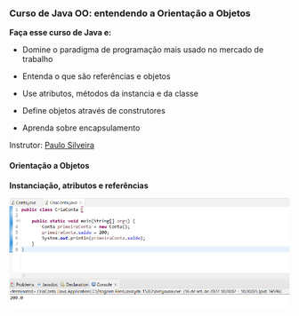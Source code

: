 ### Curso de Java OO: entendendo a Orientação a Objetos

**Faça esse curso de Java e:**

- Domine o paradigma de programação mais usado no mercado de trabalho

- Entenda o que são referências e objetos

- Use atributos, métodos da instancia e da classe

- Define objetos através de construtores

- Aprenda sobre encapsulamento

Instrutor: [Paulo Silveira](https://www.linkedin.com/in/paulosilveira)

#### Orientação a Objetos

**Instanciação, atributos e referências**

![Instanciação, atributos e referências](./imgs/prints/InstanciacaoAtributosReferencias.png)